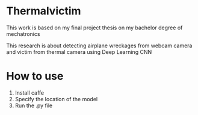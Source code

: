 # Thermalvictim
This work is based on my final project thesis on my bachelor degree of mechatronics

This research is about detecting airplane wreckages from webcam camera and victim from thermal camera using Deep Learning CNN

# How to use
1. Install caffe 
2. Specify the location of the model
3. Run the .py file
